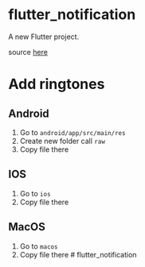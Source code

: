 # flutter_notification

A new Flutter project.

source [here](https://github.com/MaikuB/flutter_local_notifications/blob/fc42fc99547d757086b66f8064e9ab25e3928880/flutter_local_notifications/example/lib/main.dart#L1467-L1512)

# Add ringtones

## Android

1. Go to `android/app/src/main/res`
2. Create new folder call `raw`
3. Copy file there

## IOS

1. Go to `ios`
2. Copy file there

## MacOS

1. Go to `macos`
2. Copy file there
#   f l u t t e r _ n o t i f i c a t i o n  
 
